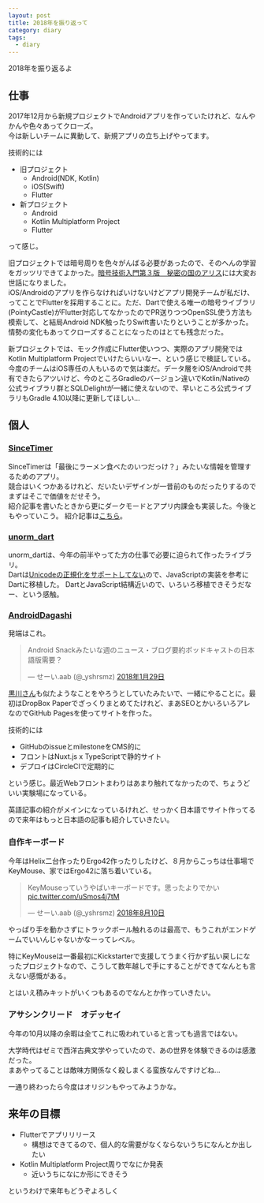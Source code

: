 ```yaml
---
layout: post
title: 2018年を振り返って
category: diary
tags:
  - diary
---
```


2018年を振り返るよ

## 仕事

2017年12月から新規プロジェクトでAndroidアプリを作っていたけれど、なんやかんや色々あってクローズ。  
今は新しいチームに異動して、新規アプリの立ち上げやってます。

技術的には

- 旧プロジェクト
  - Android(NDK, Kotlin)
  - iOS(Swift)
  - Flutter
- 新プロジェクト
  - Android
  - Kotlin Multiplatform Project
  - Flutter

って感じ。

旧プロジェクトでは暗号周りを色々がんばる必要があったので、そのへんの学習をガッツリできてよかった。[暗号技術入門第３版　秘密の国のアリス](https://amzn.to/2L76GcO)には大変お世話になりました。  
iOS/Androidのアプリを作らなければいけないけどアプリ開発チームが私だけ、ってことでFlutterを採用することに。ただ、Dartで使える唯一の暗号ライブラリ(PointyCastle)がFlutter対応してなかったのでPR送りつつOpenSSL使う方法も模索して、と結局Android NDK触ったりSwift書いたりということが多かった。  
情勢の変化もあってクローズすることになったのはとても残念だった。

新プロジェクトでは、モック作成にFlutter使いつつ、実際のアプリ開発ではKotlin Multiplatform Projectでいけたらいいなー、という感じで検証している。今度のチームはiOS専任の人もいるので気は楽だ。データ層をiOS/Androidで共有できたらアツいけど、今のところGradleのバージョン違いでKotlin/Nativeの公式ライブラリ群とSQLDelightが一緒に使えないので、早いところ公式ライブラリもGradle 4.10以降に更新してほしい…

## 個人

### [SinceTimer](https://play.google.com/store/apps/details?id=com.codingfeline.sincetimer)

SinceTimerは「最後にラーメン食べたのいつだっけ？」みたいな情報を管理するためのアプリ。  
競合はいくつかあるけれど、だいたいデザインが一昔前のものだったりするのでまずはそこで価値をだせそう。  
紹介記事を書いたときから更にダークモードとアプリ内課金も実装した。今後ともやっていこう。
紹介記事は[こちら](/2018/11/29/sincetimer-android-released/)。


### [unorm_dart](https://github.com/yshrsmz/unorm-dart)

unorm_dartは、今年の前半やってた方の仕事で必要に迫られて作ったライブラリ。  
Dartは[Unicodeの正規化をサポートしてない](https://github.com/dart-lang/sdk/issues/3174)ので、JavaScriptの実装を参考にDartに移植した。
DartとJavaScript結構近いので、いろいろ移植できそうだなー、という感触。


### [AndroidDagashi](https://androiddagashi.github.io)

発端はこれ。

<blockquote class="twitter-tweet" data-lang="ja"><p lang="ja" dir="ltr">Android Snackみたいな週のニュース・ブログ要約ポッドキャストの日本語版需要？</p>&mdash; せーい.aab (@_yshrsmz) <a href="https://twitter.com/_yshrsmz/status/957836987544694785?ref_src=twsrc%5Etfw">2018年1月29日</a></blockquote>

[黒川さん](https://twitter.com/hydrakecat)も似たようなことをやろうとしていたみたいで、一緒にやることに。最初はDropBox Paperでざっくりまとめてたけれど、まあSEOとかいろいろアレなのでGitHub Pagesを使ってサイトを作った。

技術的には

- GitHubのissueとmilestoneをCMS的に
- フロントはNuxt.js x TypeScriptで静的サイト
- デプロイはCircleCIで定期的に

という感じ。最近Webフロントまわりはあまり触れてなかったので、ちょうどいい実験場になっている。  

英語記事の紹介がメインになっているけれど、せっかく日本語でサイト作ってるので来年はもっと日本語の記事も紹介していきたい。


### 自作キーボード

今年はHelix二台作ったりErgo42作ったりしたけど、８月からこっちは仕事場でKeyMouse、家ではErgo42に落ち着いている。

<blockquote class="twitter-tweet" data-lang="ja"><p lang="ja" dir="ltr">KeyMouseっていうやばいキーボードです。思ったよりでかい <a href="https://t.co/uSmos4j7tM">pic.twitter.com/uSmos4j7tM</a></p>&mdash; せーい.aab (@_yshrsmz) <a href="https://twitter.com/_yshrsmz/status/1027854390911070208?ref_src=twsrc%5Etfw">2018年8月10日</a></blockquote>

やっぱり手を動かさずにトラックボール触れるのは最高で、もうこれがエンドゲームでいいんじゃないかなーってレベル。

特にKeyMouseは一番最初にKickstarterで支援してうまく行かず払い戻しになったプロジェクトなので、こうして数年越しで手にすることができてなんとも言えない感慨がある。

とはいえ積みキットがいくつもあるのでなんとか作っていきたい。


### アサシンクリード　オデッセイ

今年の10月以降の余暇は全てこれに吸われていると言っても過言ではない。

大学時代はゼミで西洋古典文学やっていたので、あの世界を体験できるのは感激だった。  
まあやってることは敵味方関係なく殺しまくる蛮族なんですけどね…

一通り終わったら今度はオリジンもやってみようかな。

## 来年の目標

- Flutterでアプリリリース
  - 構想はできてるので、個人的な需要がなくならないうちになんとか出したい
- Kotlin Multiplatform Project周りでなにか発表
  - 近いうちになにか形にできそう



というわけで来年もどうぞよろしく
